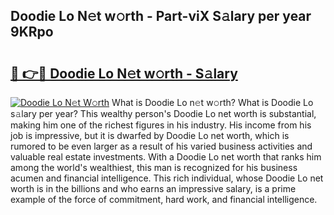 ## Doodie Lo N𝚎t w𝚘rth - Part-viX S𝚊lary per year 9KRpo

# <h2><a href="http://gc1ei0.nevu.top/?p=Doodie+Lo">🔗 👉🔴 Doodie Lo N𝚎t w𝚘rth - S𝚊lary</a></h2>

[![Doodie Lo N𝚎t W𝚘rth](https://i.imgur.com/Oavwk0R.jpeg)](http://gc1ei0.nevu.top/?p=Doodie+Lo)
What is Doodie Lo n𝚎t w𝚘rth? What is Doodie Lo s𝚊lary per year?
This wealthy person's Doodie Lo net worth is substantial, making him one of the richest figures in his industry. His income from his job is impressive, but it is dwarfed by Doodie Lo net worth, which is rumored to be even larger as a result of his varied business activities and valuable real estate investments. With a Doodie Lo net worth that ranks him among the world's wealthiest, this man is recognized for his business acumen and financial intelligence. This rich individual, whose Doodie Lo net worth is in the billions and who earns an impressive salary, is a prime example of the force of commitment, hard work, and financial intelligence.
